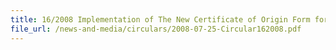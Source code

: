 ```yaml
---
title: 16/2008 Implementation of The New Certificate of Origin Form for The Common Effective Preferential Tariff (CEPT) Scheme
file_url: /news-and-media/circulars/2008-07-25-Circular162008.pdf
---
```

